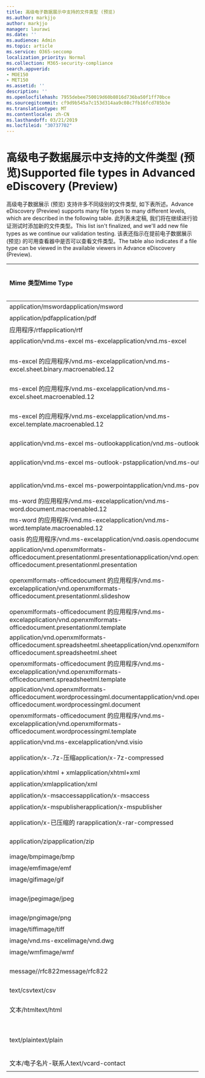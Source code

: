 ```yaml
---
title: 高级电子数据展示中支持的文件类型 (预览)
ms.author: markjjo
author: markjjo
manager: laurawi
ms.date: ''
ms.audience: Admin
ms.topic: article
ms.service: O365-seccomp
localization_priority: Normal
ms.collection: M365-security-compliance
search.appverid:
- MOE150
- MET150
ms.assetid: ''
description: ''
ms.openlocfilehash: 7955debee750019d60b8016d736ba50f1ff70bce
ms.sourcegitcommit: cf9d9b545a7c153d314aa9c08c7fb16fcd785b3e
ms.translationtype: MT
ms.contentlocale: zh-CN
ms.lasthandoff: 03/21/2019
ms.locfileid: "30737702"
---
```

# <a name="supported-file-types-in-advanced-ediscovery-preview"></a><span data-ttu-id="72caf-102">高级电子数据展示中支持的文件类型 (预览)</span><span class="sxs-lookup"><span data-stu-id="72caf-102">Supported file types in Advanced eDiscovery (Preview)</span></span>

<span data-ttu-id="72caf-103">高级电子数据展示 (预览) 支持许多不同级别的文件类型, 如下表所述。</span><span class="sxs-lookup"><span data-stu-id="72caf-103">Advance eDiscovery (Preview) supports many file types to many different levels, which are described in the following table.</span></span> <span data-ttu-id="72caf-104">此列表未定稿, 我们将在继续进行验证测试时添加新的文件类型。</span><span class="sxs-lookup"><span data-stu-id="72caf-104">This list isn't finalized, and we'll add new file types as we continue our validation testing.</span></span> <span data-ttu-id="72caf-105">该表还指示在提前电子数据展示 (预览) 的可用查看器中是否可以查看文件类型。</span><span class="sxs-lookup"><span data-stu-id="72caf-105">The table also indicates if a file type can be viewed in the available viewers in Advance eDiscovery (Preview).</span></span>

| <span data-ttu-id="72caf-106">Mime 类型</span><span class="sxs-lookup"><span data-stu-id="72caf-106">Mime Type</span></span> | <span data-ttu-id="72caf-107">File 类</span><span class="sxs-lookup"><span data-stu-id="72caf-107">File class</span></span> | <span data-ttu-id="72caf-108">本机查看器</span><span class="sxs-lookup"><span data-stu-id="72caf-108">Native viewer</span></span> | <span data-ttu-id="72caf-109">文本查看器</span><span class="sxs-lookup"><span data-stu-id="72caf-109">Text viewer</span></span> | <span data-ttu-id="72caf-110">批注查看器</span><span class="sxs-lookup"><span data-stu-id="72caf-110">Annotate viewer</span></span> | <span data-ttu-id="72caf-111">容器提取</span><span class="sxs-lookup"><span data-stu-id="72caf-111">Container extraction</span></span> | <span data-ttu-id="72caf-112">扩展</span><span class="sxs-lookup"><span data-stu-id="72caf-112">Extensions</span></span> |
| :- | :- | :- | :- | :- | :- | :- |
| <span data-ttu-id="72caf-113">application/msword</span><span class="sxs-lookup"><span data-stu-id="72caf-113">application/msword</span></span> | <span data-ttu-id="72caf-114">Document</span><span class="sxs-lookup"><span data-stu-id="72caf-114">Document</span></span> | <span data-ttu-id="72caf-115">是</span><span class="sxs-lookup"><span data-stu-id="72caf-115">Yes</span></span> | <span data-ttu-id="72caf-116">是</span><span class="sxs-lookup"><span data-stu-id="72caf-116">Yes</span></span> | <span data-ttu-id="72caf-117">是</span><span class="sxs-lookup"><span data-stu-id="72caf-117">Yes</span></span> | <span data-ttu-id="72caf-118">否</span><span class="sxs-lookup"><span data-stu-id="72caf-118">No</span></span> | <span data-ttu-id="72caf-119">.doc; .dat</span><span class="sxs-lookup"><span data-stu-id="72caf-119">.doc; .dat</span></span> |
| <span data-ttu-id="72caf-120">application/pdf</span><span class="sxs-lookup"><span data-stu-id="72caf-120">application/pdf</span></span> | <span data-ttu-id="72caf-121">Document</span><span class="sxs-lookup"><span data-stu-id="72caf-121">Document</span></span> | <span data-ttu-id="72caf-122">是</span><span class="sxs-lookup"><span data-stu-id="72caf-122">Yes</span></span> | <span data-ttu-id="72caf-123">是</span><span class="sxs-lookup"><span data-stu-id="72caf-123">Yes</span></span> | <span data-ttu-id="72caf-124">是</span><span class="sxs-lookup"><span data-stu-id="72caf-124">Yes</span></span> | <span data-ttu-id="72caf-125">否</span><span class="sxs-lookup"><span data-stu-id="72caf-125">No</span></span> | <span data-ttu-id="72caf-126">.pdf</span><span class="sxs-lookup"><span data-stu-id="72caf-126">.pdf</span></span> |
| <span data-ttu-id="72caf-127">应用程序/rtf</span><span class="sxs-lookup"><span data-stu-id="72caf-127">application/rtf</span></span> | <span data-ttu-id="72caf-128">Document</span><span class="sxs-lookup"><span data-stu-id="72caf-128">Document</span></span> | <span data-ttu-id="72caf-129">是</span><span class="sxs-lookup"><span data-stu-id="72caf-129">Yes</span></span> | <span data-ttu-id="72caf-130">是</span><span class="sxs-lookup"><span data-stu-id="72caf-130">Yes</span></span> | <span data-ttu-id="72caf-131">是</span><span class="sxs-lookup"><span data-stu-id="72caf-131">Yes</span></span> | <span data-ttu-id="72caf-132">否</span><span class="sxs-lookup"><span data-stu-id="72caf-132">No</span></span> | <span data-ttu-id="72caf-133">.rtf;。首</span><span class="sxs-lookup"><span data-stu-id="72caf-133">.rtf;.doc</span></span> |
| <span data-ttu-id="72caf-134">application/vnd.ms-excel ms-excel</span><span class="sxs-lookup"><span data-stu-id="72caf-134">application/vnd.ms-excel</span></span> | <span data-ttu-id="72caf-135">Document</span><span class="sxs-lookup"><span data-stu-id="72caf-135">Document</span></span> | <span data-ttu-id="72caf-136">是</span><span class="sxs-lookup"><span data-stu-id="72caf-136">Yes</span></span> | <span data-ttu-id="72caf-137">是</span><span class="sxs-lookup"><span data-stu-id="72caf-137">Yes</span></span> | <span data-ttu-id="72caf-138">是</span><span class="sxs-lookup"><span data-stu-id="72caf-138">Yes</span></span> | <span data-ttu-id="72caf-139">否</span><span class="sxs-lookup"><span data-stu-id="72caf-139">No</span></span> | <span data-ttu-id="72caf-140">.xls; .dat</span><span class="sxs-lookup"><span data-stu-id="72caf-140">.xls; .dat</span></span> |
| <span data-ttu-id="72caf-141">ms-excel 的应用程序/vnd.ms-excel</span><span class="sxs-lookup"><span data-stu-id="72caf-141">application/vnd.ms-excel.sheet.binary.macroenabled.12</span></span> | <span data-ttu-id="72caf-142">生产率/开放式文档格式</span><span class="sxs-lookup"><span data-stu-id="72caf-142">Productivity / Open Document Format</span></span> | <span data-ttu-id="72caf-143">是</span><span class="sxs-lookup"><span data-stu-id="72caf-143">Yes</span></span> | <span data-ttu-id="72caf-144">是</span><span class="sxs-lookup"><span data-stu-id="72caf-144">Yes</span></span> | <span data-ttu-id="72caf-145">否</span><span class="sxs-lookup"><span data-stu-id="72caf-145">No</span></span> | <span data-ttu-id="72caf-146">否</span><span class="sxs-lookup"><span data-stu-id="72caf-146">No</span></span> | <span data-ttu-id="72caf-147">。 xlsb</span><span class="sxs-lookup"><span data-stu-id="72caf-147">.xlsb</span></span> |
| <span data-ttu-id="72caf-148">ms-excel 的应用程序/vnd.ms-excel</span><span class="sxs-lookup"><span data-stu-id="72caf-148">application/vnd.ms-excel.sheet.macroenabled.12</span></span> | <span data-ttu-id="72caf-149">Document</span><span class="sxs-lookup"><span data-stu-id="72caf-149">Document</span></span> | <span data-ttu-id="72caf-150">是</span><span class="sxs-lookup"><span data-stu-id="72caf-150">Yes</span></span> | <span data-ttu-id="72caf-151">是</span><span class="sxs-lookup"><span data-stu-id="72caf-151">Yes</span></span> | <span data-ttu-id="72caf-152">是</span><span class="sxs-lookup"><span data-stu-id="72caf-152">Yes</span></span> | <span data-ttu-id="72caf-153">否</span><span class="sxs-lookup"><span data-stu-id="72caf-153">No</span></span> | <span data-ttu-id="72caf-154">。 xlsm</span><span class="sxs-lookup"><span data-stu-id="72caf-154">.xlsm</span></span> |
| <span data-ttu-id="72caf-155">ms-excel 的应用程序/vnd.ms-excel</span><span class="sxs-lookup"><span data-stu-id="72caf-155">application/vnd.ms-excel.template.macroenabled.12</span></span> | <span data-ttu-id="72caf-156">生产率/开放式文档格式</span><span class="sxs-lookup"><span data-stu-id="72caf-156">Productivity / Open Document Format</span></span> | <span data-ttu-id="72caf-157">否</span><span class="sxs-lookup"><span data-stu-id="72caf-157">No</span></span> | <span data-ttu-id="72caf-158">是</span><span class="sxs-lookup"><span data-stu-id="72caf-158">Yes</span></span> | <span data-ttu-id="72caf-159">否</span><span class="sxs-lookup"><span data-stu-id="72caf-159">No</span></span> | <span data-ttu-id="72caf-160">否</span><span class="sxs-lookup"><span data-stu-id="72caf-160">No</span></span> | <span data-ttu-id="72caf-161">。 .xltm</span><span class="sxs-lookup"><span data-stu-id="72caf-161">.xltm</span></span> |
| <span data-ttu-id="72caf-162">application/vnd.ms-excel ms-outlook</span><span class="sxs-lookup"><span data-stu-id="72caf-162">application/vnd.ms-outlook</span></span> | <span data-ttu-id="72caf-163">工作效率</span><span class="sxs-lookup"><span data-stu-id="72caf-163">Productivity</span></span> | <span data-ttu-id="72caf-164">否</span><span class="sxs-lookup"><span data-stu-id="72caf-164">No</span></span> | <span data-ttu-id="72caf-165">否</span><span class="sxs-lookup"><span data-stu-id="72caf-165">No</span></span> | <span data-ttu-id="72caf-166">否</span><span class="sxs-lookup"><span data-stu-id="72caf-166">No</span></span> | <span data-ttu-id="72caf-167">否</span><span class="sxs-lookup"><span data-stu-id="72caf-167">No</span></span> | <span data-ttu-id="72caf-168">.msg</span><span class="sxs-lookup"><span data-stu-id="72caf-168">.msg</span></span> |
| <span data-ttu-id="72caf-169">application/vnd.ms-excel ms-outlook-pst</span><span class="sxs-lookup"><span data-stu-id="72caf-169">application/vnd.ms-outlook-pst</span></span> | <span data-ttu-id="72caf-170">工作效率/协作</span><span class="sxs-lookup"><span data-stu-id="72caf-170">Productivity / Collaboration</span></span> | <span data-ttu-id="72caf-171">否</span><span class="sxs-lookup"><span data-stu-id="72caf-171">No</span></span> | <span data-ttu-id="72caf-172">否</span><span class="sxs-lookup"><span data-stu-id="72caf-172">No</span></span> | <span data-ttu-id="72caf-173">否</span><span class="sxs-lookup"><span data-stu-id="72caf-173">No</span></span> | <span data-ttu-id="72caf-174">是</span><span class="sxs-lookup"><span data-stu-id="72caf-174">Yes</span></span> | <span data-ttu-id="72caf-175">.pst</span><span class="sxs-lookup"><span data-stu-id="72caf-175">.pst</span></span> |
| <span data-ttu-id="72caf-176">application/vnd.ms-excel ms-powerpoint</span><span class="sxs-lookup"><span data-stu-id="72caf-176">application/vnd.ms-powerpoint</span></span> | <span data-ttu-id="72caf-177">Document</span><span class="sxs-lookup"><span data-stu-id="72caf-177">Document</span></span> | <span data-ttu-id="72caf-178">是</span><span class="sxs-lookup"><span data-stu-id="72caf-178">Yes</span></span> | <span data-ttu-id="72caf-179">是</span><span class="sxs-lookup"><span data-stu-id="72caf-179">Yes</span></span> | <span data-ttu-id="72caf-180">是</span><span class="sxs-lookup"><span data-stu-id="72caf-180">Yes</span></span> | <span data-ttu-id="72caf-181">否</span><span class="sxs-lookup"><span data-stu-id="72caf-181">No</span></span> | <span data-ttu-id="72caf-182">.ppt; .pps;。尽头</span><span class="sxs-lookup"><span data-stu-id="72caf-182">.ppt; .pps;.pot</span></span> |
| <span data-ttu-id="72caf-183">ms-word 的应用程序/vnd.ms-excel</span><span class="sxs-lookup"><span data-stu-id="72caf-183">application/vnd.ms-word.document.macroenabled.12</span></span> | <span data-ttu-id="72caf-184">Document</span><span class="sxs-lookup"><span data-stu-id="72caf-184">Document</span></span> | <span data-ttu-id="72caf-185">是</span><span class="sxs-lookup"><span data-stu-id="72caf-185">Yes</span></span> | <span data-ttu-id="72caf-186">是</span><span class="sxs-lookup"><span data-stu-id="72caf-186">Yes</span></span> | <span data-ttu-id="72caf-187">是</span><span class="sxs-lookup"><span data-stu-id="72caf-187">Yes</span></span> | <span data-ttu-id="72caf-188">否</span><span class="sxs-lookup"><span data-stu-id="72caf-188">No</span></span> | <span data-ttu-id="72caf-189">.docm</span><span class="sxs-lookup"><span data-stu-id="72caf-189">.docm</span></span> |
| <span data-ttu-id="72caf-190">ms-word 的应用程序/vnd.ms-excel</span><span class="sxs-lookup"><span data-stu-id="72caf-190">application/vnd.ms-word.template.macroenabled.12</span></span> | <span data-ttu-id="72caf-191">Document</span><span class="sxs-lookup"><span data-stu-id="72caf-191">Document</span></span> | <span data-ttu-id="72caf-192">是</span><span class="sxs-lookup"><span data-stu-id="72caf-192">Yes</span></span> | <span data-ttu-id="72caf-193">是</span><span class="sxs-lookup"><span data-stu-id="72caf-193">Yes</span></span> | <span data-ttu-id="72caf-194">是</span><span class="sxs-lookup"><span data-stu-id="72caf-194">Yes</span></span> | <span data-ttu-id="72caf-195">否</span><span class="sxs-lookup"><span data-stu-id="72caf-195">No</span></span> | <span data-ttu-id="72caf-196">normal.dotm</span><span class="sxs-lookup"><span data-stu-id="72caf-196">.dotm</span></span> |
| <span data-ttu-id="72caf-197">oasis 的应用程序/vnd.ms-excel</span><span class="sxs-lookup"><span data-stu-id="72caf-197">application/vnd.oasis.opendocument.text</span></span> | <span data-ttu-id="72caf-198">Document</span><span class="sxs-lookup"><span data-stu-id="72caf-198">Document</span></span> | <span data-ttu-id="72caf-199">是</span><span class="sxs-lookup"><span data-stu-id="72caf-199">Yes</span></span> | <span data-ttu-id="72caf-200">是</span><span class="sxs-lookup"><span data-stu-id="72caf-200">Yes</span></span> | <span data-ttu-id="72caf-201">是</span><span class="sxs-lookup"><span data-stu-id="72caf-201">Yes</span></span> | <span data-ttu-id="72caf-202">否</span><span class="sxs-lookup"><span data-stu-id="72caf-202">No</span></span> | <span data-ttu-id="72caf-203">odt</span><span class="sxs-lookup"><span data-stu-id="72caf-203">.odt;</span></span>  |
| <span data-ttu-id="72caf-204">application/vnd.openxmlformats-officedocument.presentationml.presentation</span><span class="sxs-lookup"><span data-stu-id="72caf-204">application/vnd.openxmlformats-officedocument.presentationml.presentation</span></span> | <span data-ttu-id="72caf-205">Document</span><span class="sxs-lookup"><span data-stu-id="72caf-205">Document</span></span> | <span data-ttu-id="72caf-206">是</span><span class="sxs-lookup"><span data-stu-id="72caf-206">Yes</span></span> | <span data-ttu-id="72caf-207">是</span><span class="sxs-lookup"><span data-stu-id="72caf-207">Yes</span></span> | <span data-ttu-id="72caf-208">是</span><span class="sxs-lookup"><span data-stu-id="72caf-208">Yes</span></span> | <span data-ttu-id="72caf-209">否</span><span class="sxs-lookup"><span data-stu-id="72caf-209">No</span></span> | <span data-ttu-id="72caf-210">.pptx</span><span class="sxs-lookup"><span data-stu-id="72caf-210">.pptx</span></span> |
| <span data-ttu-id="72caf-211">openxmlformats-officedocument 的应用程序/vnd.ms-excel</span><span class="sxs-lookup"><span data-stu-id="72caf-211">application/vnd.openxmlformats-officedocument.presentationml.slideshow</span></span> | <span data-ttu-id="72caf-212">生产率/开放式文档格式</span><span class="sxs-lookup"><span data-stu-id="72caf-212">Productivity / Open Document Format</span></span> | <span data-ttu-id="72caf-213">是</span><span class="sxs-lookup"><span data-stu-id="72caf-213">Yes</span></span> | <span data-ttu-id="72caf-214">是</span><span class="sxs-lookup"><span data-stu-id="72caf-214">Yes</span></span> | <span data-ttu-id="72caf-215">是</span><span class="sxs-lookup"><span data-stu-id="72caf-215">Yes</span></span> | <span data-ttu-id="72caf-216">否</span><span class="sxs-lookup"><span data-stu-id="72caf-216">No</span></span> | <span data-ttu-id="72caf-217">。 ppsx</span><span class="sxs-lookup"><span data-stu-id="72caf-217">.ppsx</span></span> |
| <span data-ttu-id="72caf-218">openxmlformats-officedocument 的应用程序/vnd.ms-excel</span><span class="sxs-lookup"><span data-stu-id="72caf-218">application/vnd.openxmlformats-officedocument.presentationml.template</span></span> | <span data-ttu-id="72caf-219">Document</span><span class="sxs-lookup"><span data-stu-id="72caf-219">Document</span></span> | <span data-ttu-id="72caf-220">是</span><span class="sxs-lookup"><span data-stu-id="72caf-220">Yes</span></span> | <span data-ttu-id="72caf-221">是</span><span class="sxs-lookup"><span data-stu-id="72caf-221">Yes</span></span> | <span data-ttu-id="72caf-222">是</span><span class="sxs-lookup"><span data-stu-id="72caf-222">Yes</span></span> | <span data-ttu-id="72caf-223">否</span><span class="sxs-lookup"><span data-stu-id="72caf-223">No</span></span> | <span data-ttu-id="72caf-224">。 .potx</span><span class="sxs-lookup"><span data-stu-id="72caf-224">.potx</span></span> |
| <span data-ttu-id="72caf-225">application/vnd.openxmlformats-officedocument.spreadsheetml.sheet</span><span class="sxs-lookup"><span data-stu-id="72caf-225">application/vnd.openxmlformats-officedocument.spreadsheetml.sheet</span></span> | <span data-ttu-id="72caf-226">Document</span><span class="sxs-lookup"><span data-stu-id="72caf-226">Document</span></span> | <span data-ttu-id="72caf-227">是</span><span class="sxs-lookup"><span data-stu-id="72caf-227">Yes</span></span> | <span data-ttu-id="72caf-228">是</span><span class="sxs-lookup"><span data-stu-id="72caf-228">Yes</span></span> | <span data-ttu-id="72caf-229">是</span><span class="sxs-lookup"><span data-stu-id="72caf-229">Yes</span></span> | <span data-ttu-id="72caf-230">否</span><span class="sxs-lookup"><span data-stu-id="72caf-230">No</span></span> | <span data-ttu-id="72caf-231">.xlsx</span><span class="sxs-lookup"><span data-stu-id="72caf-231">.xlsx</span></span> |
| <span data-ttu-id="72caf-232">openxmlformats-officedocument 的应用程序/vnd.ms-excel</span><span class="sxs-lookup"><span data-stu-id="72caf-232">application/vnd.openxmlformats-officedocument.spreadsheetml.template</span></span> | <span data-ttu-id="72caf-233">Document</span><span class="sxs-lookup"><span data-stu-id="72caf-233">Document</span></span> | <span data-ttu-id="72caf-234">是</span><span class="sxs-lookup"><span data-stu-id="72caf-234">Yes</span></span> | <span data-ttu-id="72caf-235">是</span><span class="sxs-lookup"><span data-stu-id="72caf-235">Yes</span></span> | <span data-ttu-id="72caf-236">是</span><span class="sxs-lookup"><span data-stu-id="72caf-236">Yes</span></span> | <span data-ttu-id="72caf-237">否</span><span class="sxs-lookup"><span data-stu-id="72caf-237">No</span></span> | <span data-ttu-id="72caf-238">。 .xltx</span><span class="sxs-lookup"><span data-stu-id="72caf-238">.xltx</span></span> |
| <span data-ttu-id="72caf-239">application/vnd.openxmlformats-officedocument.wordprocessingml.document</span><span class="sxs-lookup"><span data-stu-id="72caf-239">application/vnd.openxmlformats-officedocument.wordprocessingml.document</span></span> | <span data-ttu-id="72caf-240">Document</span><span class="sxs-lookup"><span data-stu-id="72caf-240">Document</span></span> | <span data-ttu-id="72caf-241">是</span><span class="sxs-lookup"><span data-stu-id="72caf-241">Yes</span></span> | <span data-ttu-id="72caf-242">是</span><span class="sxs-lookup"><span data-stu-id="72caf-242">Yes</span></span> | <span data-ttu-id="72caf-243">是</span><span class="sxs-lookup"><span data-stu-id="72caf-243">Yes</span></span> | <span data-ttu-id="72caf-244">否</span><span class="sxs-lookup"><span data-stu-id="72caf-244">No</span></span> | <span data-ttu-id="72caf-245">.docx</span><span class="sxs-lookup"><span data-stu-id="72caf-245">.docx</span></span> |
| <span data-ttu-id="72caf-246">openxmlformats-officedocument 的应用程序/vnd.ms-excel</span><span class="sxs-lookup"><span data-stu-id="72caf-246">application/vnd.openxmlformats-officedocument.wordprocessingml.template</span></span> | <span data-ttu-id="72caf-247">Document</span><span class="sxs-lookup"><span data-stu-id="72caf-247">Document</span></span> | <span data-ttu-id="72caf-248">是</span><span class="sxs-lookup"><span data-stu-id="72caf-248">Yes</span></span> | <span data-ttu-id="72caf-249">是</span><span class="sxs-lookup"><span data-stu-id="72caf-249">Yes</span></span> | <span data-ttu-id="72caf-250">是</span><span class="sxs-lookup"><span data-stu-id="72caf-250">Yes</span></span> | <span data-ttu-id="72caf-251">否</span><span class="sxs-lookup"><span data-stu-id="72caf-251">No</span></span> | <span data-ttu-id="72caf-252">。 .dotx</span><span class="sxs-lookup"><span data-stu-id="72caf-252">.dotx</span></span> |
| <span data-ttu-id="72caf-253">application/vnd.ms-excel</span><span class="sxs-lookup"><span data-stu-id="72caf-253">application/vnd.visio</span></span> | <span data-ttu-id="72caf-254">Document</span><span class="sxs-lookup"><span data-stu-id="72caf-254">Document</span></span> | <span data-ttu-id="72caf-255">是</span><span class="sxs-lookup"><span data-stu-id="72caf-255">Yes</span></span> | <span data-ttu-id="72caf-256">是</span><span class="sxs-lookup"><span data-stu-id="72caf-256">Yes</span></span> | <span data-ttu-id="72caf-257">是</span><span class="sxs-lookup"><span data-stu-id="72caf-257">Yes</span></span> | <span data-ttu-id="72caf-258">否</span><span class="sxs-lookup"><span data-stu-id="72caf-258">No</span></span> | <span data-ttu-id="72caf-259">.vsd</span><span class="sxs-lookup"><span data-stu-id="72caf-259">.vsd</span></span> |
| <span data-ttu-id="72caf-260">application/x-.7z-压缩</span><span class="sxs-lookup"><span data-stu-id="72caf-260">application/x-7z-compressed</span></span> | <span data-ttu-id="72caf-261">存档/容器</span><span class="sxs-lookup"><span data-stu-id="72caf-261">Archive / Container</span></span> | <span data-ttu-id="72caf-262">否</span><span class="sxs-lookup"><span data-stu-id="72caf-262">No</span></span> | <span data-ttu-id="72caf-263">否</span><span class="sxs-lookup"><span data-stu-id="72caf-263">No</span></span> | <span data-ttu-id="72caf-264">否</span><span class="sxs-lookup"><span data-stu-id="72caf-264">No</span></span> | <span data-ttu-id="72caf-265">是</span><span class="sxs-lookup"><span data-stu-id="72caf-265">Yes</span></span> | <span data-ttu-id="72caf-266">。 .7z</span><span class="sxs-lookup"><span data-stu-id="72caf-266">.7z</span></span> |
| <span data-ttu-id="72caf-267">application/xhtml + xml</span><span class="sxs-lookup"><span data-stu-id="72caf-267">application/xhtml+xml</span></span> | <span data-ttu-id="72caf-268">Document</span><span class="sxs-lookup"><span data-stu-id="72caf-268">Document</span></span> | <span data-ttu-id="72caf-269">是</span><span class="sxs-lookup"><span data-stu-id="72caf-269">Yes</span></span> | <span data-ttu-id="72caf-270">是</span><span class="sxs-lookup"><span data-stu-id="72caf-270">Yes</span></span> | <span data-ttu-id="72caf-271">是</span><span class="sxs-lookup"><span data-stu-id="72caf-271">Yes</span></span> | <span data-ttu-id="72caf-272">否</span><span class="sxs-lookup"><span data-stu-id="72caf-272">No</span></span> | <span data-ttu-id="72caf-273">的 xhtml</span><span class="sxs-lookup"><span data-stu-id="72caf-273">.xhtml</span></span> |
| <span data-ttu-id="72caf-274">application/xml</span><span class="sxs-lookup"><span data-stu-id="72caf-274">application/xml</span></span> | <span data-ttu-id="72caf-275">Document</span><span class="sxs-lookup"><span data-stu-id="72caf-275">Document</span></span> | <span data-ttu-id="72caf-276">是</span><span class="sxs-lookup"><span data-stu-id="72caf-276">Yes</span></span> | <span data-ttu-id="72caf-277">是</span><span class="sxs-lookup"><span data-stu-id="72caf-277">Yes</span></span> | <span data-ttu-id="72caf-278">是</span><span class="sxs-lookup"><span data-stu-id="72caf-278">Yes</span></span> | <span data-ttu-id="72caf-279">否</span><span class="sxs-lookup"><span data-stu-id="72caf-279">No</span></span> | <span data-ttu-id="72caf-280">.xml</span><span class="sxs-lookup"><span data-stu-id="72caf-280">.xml</span></span> |
| <span data-ttu-id="72caf-281">application/x-msaccess</span><span class="sxs-lookup"><span data-stu-id="72caf-281">application/x-msaccess</span></span> | <span data-ttu-id="72caf-282">Document</span><span class="sxs-lookup"><span data-stu-id="72caf-282">Document</span></span> | <span data-ttu-id="72caf-283">是</span><span class="sxs-lookup"><span data-stu-id="72caf-283">Yes</span></span> | <span data-ttu-id="72caf-284">是</span><span class="sxs-lookup"><span data-stu-id="72caf-284">Yes</span></span> | <span data-ttu-id="72caf-285">是</span><span class="sxs-lookup"><span data-stu-id="72caf-285">Yes</span></span> | <span data-ttu-id="72caf-286">否</span><span class="sxs-lookup"><span data-stu-id="72caf-286">No</span></span> | <span data-ttu-id="72caf-287">.mdb</span><span class="sxs-lookup"><span data-stu-id="72caf-287">.mdb</span></span> |
| <span data-ttu-id="72caf-288">application/x-mspublisher</span><span class="sxs-lookup"><span data-stu-id="72caf-288">application/x-mspublisher</span></span> | <span data-ttu-id="72caf-289">Document</span><span class="sxs-lookup"><span data-stu-id="72caf-289">Document</span></span> | <span data-ttu-id="72caf-290">是</span><span class="sxs-lookup"><span data-stu-id="72caf-290">Yes</span></span> | <span data-ttu-id="72caf-291">是</span><span class="sxs-lookup"><span data-stu-id="72caf-291">Yes</span></span> | <span data-ttu-id="72caf-292">是</span><span class="sxs-lookup"><span data-stu-id="72caf-292">Yes</span></span> | <span data-ttu-id="72caf-293">否</span><span class="sxs-lookup"><span data-stu-id="72caf-293">No</span></span> | <span data-ttu-id="72caf-294">.pub</span><span class="sxs-lookup"><span data-stu-id="72caf-294">.pub</span></span> |
| <span data-ttu-id="72caf-295">application/x-已压缩的 rar</span><span class="sxs-lookup"><span data-stu-id="72caf-295">application/x-rar-compressed</span></span> | <span data-ttu-id="72caf-296">存档/容器</span><span class="sxs-lookup"><span data-stu-id="72caf-296">Archive / Container</span></span> | <span data-ttu-id="72caf-297">否</span><span class="sxs-lookup"><span data-stu-id="72caf-297">No</span></span> | <span data-ttu-id="72caf-298">否</span><span class="sxs-lookup"><span data-stu-id="72caf-298">No</span></span> | <span data-ttu-id="72caf-299">否</span><span class="sxs-lookup"><span data-stu-id="72caf-299">No</span></span> | <span data-ttu-id="72caf-300">是</span><span class="sxs-lookup"><span data-stu-id="72caf-300">Yes</span></span> | <span data-ttu-id="72caf-301">rar</span><span class="sxs-lookup"><span data-stu-id="72caf-301">.rar</span></span> |
| <span data-ttu-id="72caf-302">application/zip</span><span class="sxs-lookup"><span data-stu-id="72caf-302">application/zip</span></span> | <span data-ttu-id="72caf-303">存档/容器</span><span class="sxs-lookup"><span data-stu-id="72caf-303">Archive / Container</span></span> | <span data-ttu-id="72caf-304">否</span><span class="sxs-lookup"><span data-stu-id="72caf-304">No</span></span> | <span data-ttu-id="72caf-305">否</span><span class="sxs-lookup"><span data-stu-id="72caf-305">No</span></span> | <span data-ttu-id="72caf-306">否</span><span class="sxs-lookup"><span data-stu-id="72caf-306">No</span></span> | <span data-ttu-id="72caf-307">是</span><span class="sxs-lookup"><span data-stu-id="72caf-307">Yes</span></span> | <span data-ttu-id="72caf-308">.zip</span><span class="sxs-lookup"><span data-stu-id="72caf-308">.zip</span></span> |
| <span data-ttu-id="72caf-309">image/bmp</span><span class="sxs-lookup"><span data-stu-id="72caf-309">image/bmp</span></span> | <span data-ttu-id="72caf-310">图像</span><span class="sxs-lookup"><span data-stu-id="72caf-310">Image</span></span> | <span data-ttu-id="72caf-311">是</span><span class="sxs-lookup"><span data-stu-id="72caf-311">Yes</span></span> | <span data-ttu-id="72caf-312">是</span><span class="sxs-lookup"><span data-stu-id="72caf-312">Yes</span></span> | <span data-ttu-id="72caf-313">是</span><span class="sxs-lookup"><span data-stu-id="72caf-313">Yes</span></span> | <span data-ttu-id="72caf-314">否</span><span class="sxs-lookup"><span data-stu-id="72caf-314">No</span></span> | <span data-ttu-id="72caf-315">.bmp</span><span class="sxs-lookup"><span data-stu-id="72caf-315">.bmp</span></span> |
| <span data-ttu-id="72caf-316">image/emf</span><span class="sxs-lookup"><span data-stu-id="72caf-316">image/emf</span></span> | <span data-ttu-id="72caf-317">图像</span><span class="sxs-lookup"><span data-stu-id="72caf-317">Image</span></span> | <span data-ttu-id="72caf-318">是</span><span class="sxs-lookup"><span data-stu-id="72caf-318">Yes</span></span> | <span data-ttu-id="72caf-319">是</span><span class="sxs-lookup"><span data-stu-id="72caf-319">Yes</span></span> | <span data-ttu-id="72caf-320">是</span><span class="sxs-lookup"><span data-stu-id="72caf-320">Yes</span></span> | <span data-ttu-id="72caf-321">否</span><span class="sxs-lookup"><span data-stu-id="72caf-321">No</span></span> | <span data-ttu-id="72caf-322">.emf</span><span class="sxs-lookup"><span data-stu-id="72caf-322">.emf</span></span> |
| <span data-ttu-id="72caf-323">image/gif</span><span class="sxs-lookup"><span data-stu-id="72caf-323">image/gif</span></span> | <span data-ttu-id="72caf-324">Document</span><span class="sxs-lookup"><span data-stu-id="72caf-324">Document</span></span> | <span data-ttu-id="72caf-325">是</span><span class="sxs-lookup"><span data-stu-id="72caf-325">Yes</span></span> | <span data-ttu-id="72caf-326">是</span><span class="sxs-lookup"><span data-stu-id="72caf-326">Yes</span></span> | <span data-ttu-id="72caf-327">是</span><span class="sxs-lookup"><span data-stu-id="72caf-327">Yes</span></span> | <span data-ttu-id="72caf-328">否</span><span class="sxs-lookup"><span data-stu-id="72caf-328">No</span></span> | <span data-ttu-id="72caf-329">.gif</span><span class="sxs-lookup"><span data-stu-id="72caf-329">.gif</span></span> |
| <span data-ttu-id="72caf-330">image/jpeg</span><span class="sxs-lookup"><span data-stu-id="72caf-330">image/jpeg</span></span> | <span data-ttu-id="72caf-331">图像</span><span class="sxs-lookup"><span data-stu-id="72caf-331">Image</span></span> | <span data-ttu-id="72caf-332">是</span><span class="sxs-lookup"><span data-stu-id="72caf-332">Yes</span></span> | <span data-ttu-id="72caf-333">是</span><span class="sxs-lookup"><span data-stu-id="72caf-333">Yes</span></span> | <span data-ttu-id="72caf-334">是</span><span class="sxs-lookup"><span data-stu-id="72caf-334">Yes</span></span> | <span data-ttu-id="72caf-335">否</span><span class="sxs-lookup"><span data-stu-id="72caf-335">No</span></span> | <span data-ttu-id="72caf-336">.jpg;. jpeg; .dat;。jpgt</span><span class="sxs-lookup"><span data-stu-id="72caf-336">.jpg; .jpeg; .dat;.jpgt</span></span> |
| <span data-ttu-id="72caf-337">image/png</span><span class="sxs-lookup"><span data-stu-id="72caf-337">image/png</span></span> | <span data-ttu-id="72caf-338">图像</span><span class="sxs-lookup"><span data-stu-id="72caf-338">Image</span></span> | <span data-ttu-id="72caf-339">是</span><span class="sxs-lookup"><span data-stu-id="72caf-339">Yes</span></span> | <span data-ttu-id="72caf-340">是</span><span class="sxs-lookup"><span data-stu-id="72caf-340">Yes</span></span> | <span data-ttu-id="72caf-341">是</span><span class="sxs-lookup"><span data-stu-id="72caf-341">Yes</span></span> | <span data-ttu-id="72caf-342">否</span><span class="sxs-lookup"><span data-stu-id="72caf-342">No</span></span> | <span data-ttu-id="72caf-343">.png</span><span class="sxs-lookup"><span data-stu-id="72caf-343">.png</span></span> |
| <span data-ttu-id="72caf-344">image/tiff</span><span class="sxs-lookup"><span data-stu-id="72caf-344">image/tiff</span></span> | <span data-ttu-id="72caf-345">图像</span><span class="sxs-lookup"><span data-stu-id="72caf-345">Image</span></span> | <span data-ttu-id="72caf-346">是</span><span class="sxs-lookup"><span data-stu-id="72caf-346">Yes</span></span> | <span data-ttu-id="72caf-347">是</span><span class="sxs-lookup"><span data-stu-id="72caf-347">Yes</span></span> | <span data-ttu-id="72caf-348">是</span><span class="sxs-lookup"><span data-stu-id="72caf-348">Yes</span></span> | <span data-ttu-id="72caf-349">否</span><span class="sxs-lookup"><span data-stu-id="72caf-349">No</span></span> | <span data-ttu-id="72caf-350">.tif</span><span class="sxs-lookup"><span data-stu-id="72caf-350">.tif</span></span> |
| <span data-ttu-id="72caf-351">image/vnd.ms-excel</span><span class="sxs-lookup"><span data-stu-id="72caf-351">image/vnd.dwg</span></span> | <span data-ttu-id="72caf-352">Document</span><span class="sxs-lookup"><span data-stu-id="72caf-352">Document</span></span> | <span data-ttu-id="72caf-353">是</span><span class="sxs-lookup"><span data-stu-id="72caf-353">Yes</span></span> | <span data-ttu-id="72caf-354">是</span><span class="sxs-lookup"><span data-stu-id="72caf-354">Yes</span></span> | <span data-ttu-id="72caf-355">是</span><span class="sxs-lookup"><span data-stu-id="72caf-355">Yes</span></span> | <span data-ttu-id="72caf-356">否</span><span class="sxs-lookup"><span data-stu-id="72caf-356">No</span></span> | <span data-ttu-id="72caf-357">dwg;。.dxf</span><span class="sxs-lookup"><span data-stu-id="72caf-357">.dwg;.dxf;</span></span> |
| <span data-ttu-id="72caf-358">image/wmf</span><span class="sxs-lookup"><span data-stu-id="72caf-358">image/wmf</span></span> | <span data-ttu-id="72caf-359">Document</span><span class="sxs-lookup"><span data-stu-id="72caf-359">Document</span></span> | <span data-ttu-id="72caf-360">是</span><span class="sxs-lookup"><span data-stu-id="72caf-360">Yes</span></span> | <span data-ttu-id="72caf-361">是</span><span class="sxs-lookup"><span data-stu-id="72caf-361">Yes</span></span> | <span data-ttu-id="72caf-362">是</span><span class="sxs-lookup"><span data-stu-id="72caf-362">Yes</span></span> | <span data-ttu-id="72caf-363">否</span><span class="sxs-lookup"><span data-stu-id="72caf-363">No</span></span> | <span data-ttu-id="72caf-364">.wmf</span><span class="sxs-lookup"><span data-stu-id="72caf-364">.wmf</span></span> |
| <span data-ttu-id="72caf-365">message//rfc822</span><span class="sxs-lookup"><span data-stu-id="72caf-365">message/rfc822</span></span> | <span data-ttu-id="72caf-366">工作效率/协作</span><span class="sxs-lookup"><span data-stu-id="72caf-366">Productivity / Collaboration</span></span> | <span data-ttu-id="72caf-367">否</span><span class="sxs-lookup"><span data-stu-id="72caf-367">No</span></span> | <span data-ttu-id="72caf-368">否</span><span class="sxs-lookup"><span data-stu-id="72caf-368">No</span></span> | <span data-ttu-id="72caf-369">否</span><span class="sxs-lookup"><span data-stu-id="72caf-369">No</span></span> | <span data-ttu-id="72caf-370">否</span><span class="sxs-lookup"><span data-stu-id="72caf-370">No</span></span> | <span data-ttu-id="72caf-371">.eml</span><span class="sxs-lookup"><span data-stu-id="72caf-371">.eml</span></span> |
| <span data-ttu-id="72caf-372">text/csv</span><span class="sxs-lookup"><span data-stu-id="72caf-372">text/csv</span></span> | <span data-ttu-id="72caf-373">Document</span><span class="sxs-lookup"><span data-stu-id="72caf-373">Document</span></span> | <span data-ttu-id="72caf-374">是</span><span class="sxs-lookup"><span data-stu-id="72caf-374">Yes</span></span> | <span data-ttu-id="72caf-375">是</span><span class="sxs-lookup"><span data-stu-id="72caf-375">Yes</span></span> | <span data-ttu-id="72caf-376">是</span><span class="sxs-lookup"><span data-stu-id="72caf-376">Yes</span></span> | <span data-ttu-id="72caf-377">否</span><span class="sxs-lookup"><span data-stu-id="72caf-377">No</span></span> | <span data-ttu-id="72caf-378">.csv</span><span class="sxs-lookup"><span data-stu-id="72caf-378">.csv</span></span> |
| <span data-ttu-id="72caf-379">文本/html</span><span class="sxs-lookup"><span data-stu-id="72caf-379">text/html</span></span> | <span data-ttu-id="72caf-380">Document</span><span class="sxs-lookup"><span data-stu-id="72caf-380">Document</span></span> | <span data-ttu-id="72caf-381">是</span><span class="sxs-lookup"><span data-stu-id="72caf-381">Yes</span></span> | <span data-ttu-id="72caf-382">是</span><span class="sxs-lookup"><span data-stu-id="72caf-382">Yes</span></span> | <span data-ttu-id="72caf-383">是</span><span class="sxs-lookup"><span data-stu-id="72caf-383">Yes</span></span> | <span data-ttu-id="72caf-384">否</span><span class="sxs-lookup"><span data-stu-id="72caf-384">No</span></span> | <span data-ttu-id="72caf-385">.html;。shtml</span><span class="sxs-lookup"><span data-stu-id="72caf-385">.html;.shtml; .htm</span></span> |
| <span data-ttu-id="72caf-386">text/plain</span><span class="sxs-lookup"><span data-stu-id="72caf-386">text/plain</span></span> | <span data-ttu-id="72caf-387">Document</span><span class="sxs-lookup"><span data-stu-id="72caf-387">Document</span></span> | <span data-ttu-id="72caf-388">是</span><span class="sxs-lookup"><span data-stu-id="72caf-388">Yes</span></span> | <span data-ttu-id="72caf-389">是</span><span class="sxs-lookup"><span data-stu-id="72caf-389">Yes</span></span> | <span data-ttu-id="72caf-390">是</span><span class="sxs-lookup"><span data-stu-id="72caf-390">Yes</span></span> | <span data-ttu-id="72caf-391">否</span><span class="sxs-lookup"><span data-stu-id="72caf-391">No</span></span> | <span data-ttu-id="72caf-392">.txt; .css;。con;. pl; .csv; .dat</span><span class="sxs-lookup"><span data-stu-id="72caf-392">.txt; .css;.con; .pl; .csv; .dat</span></span> |
| <span data-ttu-id="72caf-393">文本/电子名片-联系人</span><span class="sxs-lookup"><span data-stu-id="72caf-393">text/vcard-contact</span></span> | <span data-ttu-id="72caf-394">Document</span><span class="sxs-lookup"><span data-stu-id="72caf-394">Document</span></span> | <span data-ttu-id="72caf-395">是</span><span class="sxs-lookup"><span data-stu-id="72caf-395">Yes</span></span> | <span data-ttu-id="72caf-396">是</span><span class="sxs-lookup"><span data-stu-id="72caf-396">Yes</span></span> | <span data-ttu-id="72caf-397">是</span><span class="sxs-lookup"><span data-stu-id="72caf-397">Yes</span></span> | <span data-ttu-id="72caf-398">否</span><span class="sxs-lookup"><span data-stu-id="72caf-398">No</span></span> | <span data-ttu-id="72caf-399">.vcf</span><span class="sxs-lookup"><span data-stu-id="72caf-399">.vcf</span></span> |
||||||||